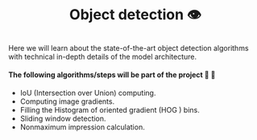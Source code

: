 <h1 align="center">Object detection 👁️ </h1>
<h2> </h3>Here we will learn about the state-of-the-art object detection algorithms with technical in-depth details of the model architecture. </h2>

#### The following algorithms/steps will be part of the project 🚀 🚀

- IoU (Intersection over Union) computing.
- Computing image gradients.
- Filling the Histogram of oriented gradient (HOG ) bins.
- Sliding window detection.
- Nonmaximum impression calculation.
